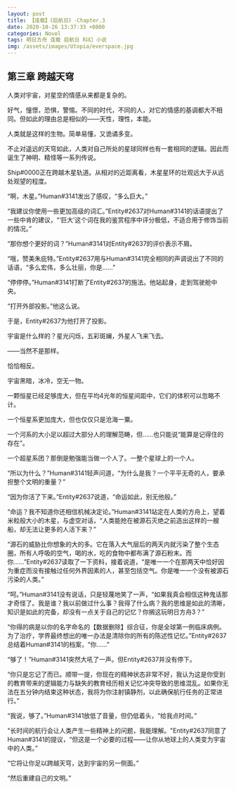 ```yaml
---
layout: post
title: 【连载】《启航日》-Chapter.3
date: 2020-10-26 13:37:33 +0800
categories: Novel
tags: 明日方舟 连载 启航日 科幻 小说
img: /assets/images/Utopia/everspace.jpg
---
```

## 第三章 跨越天穹

人类对宇宙，对星空的情感从来都是复杂的。

好气，憧憬，恐惧，警惕。不同的时代，不同的人，对它的情感的基调都大不相同。但如此的理由总是相似的——天性，理性，本能。

人类就是这样的生物。简单易懂，又诡谲多变。

不止对遥远的天穹如此，人类对自己所处的星球同样也有一套相同的逻辑。因此而诞生了神明、精怪等一系列传说。

Ship#0000正在跨越木星轨道。从相对的近距离看，木星星环的壮观远大于从远处观望的程度。

“啊，木星。”Human#3141发出了感叹，“多么巨大。”

“我建议你使用一些更加高级的词汇。”Entity#2637对Human#3141的话语提出了一些中肯的建议，“‘巨大’这个词在我的鉴赏程序中评分极低，不适合用于修饰当前的情况。”

“那你想个更好的词？”Human#3141对Entity#2637的评价表示不屑。

“哦，赞美朱庇特。”Entity#2637用与Human#3141完全相同的声调说出了不同的话语，“多么宏伟，多么壮丽，你是……”

“停停停。”Human#3141打断了Entity#2637的施法。他站起身，走到驾驶舱中央。

“打开外部投影。”他这么说。

于是，Entity#2637为他打开了投影。

宇宙是什么样的？星光闪烁，五彩斑斓，外星人飞来飞去。

——当然不是那样。

恰恰相反。

宇宙黑暗，冰冷，空无一物。

一颗恒星已经足够庞大，但在平均4光年的恒星间距中，它们的体积可以忽略不计。

一个恒星系更加庞大，但也仅仅只是沧海一粟。

一个河系的大小足以超过大部分人的理解范畴，但……也只能说“能算是记得住的存在”。

一个超星系团？那倒是勉强能当做一个人了。一整个星球上的一个人。

“所以为什么？”Human#3141轻声问道，“为什么是我？一个平平无奇的人，要承担整个文明的重量？”

“因为你活了下来。”Entity#2637说道，“命运如此，别无他般。”

“命运？我不知道你还相信机械决定论。”Human#3141站定在人类的方舟上，望着米粒般大小的木星，与虚空对话，“人类能抢在被源石灭绝之前造出这样的一艘船，却无法让更多的人活下来？”

“源石的威胁比你想象的大的多。它在落入大气层后的两天内就污染了整个生态圈，所有人呼吸的空气，喝的水，吃的食物中都布满了源石粉末。而你……”Entity#2637读取了一下资料，接着说道，“是唯一一个在那两天中恰好因为重症而没有接触过任何外界因素的人，甚至包括空气。你是唯一一个没有被源石污染的人类。”

“呵。”Human#3141没有说话，只是轻蔑地笑了一声，“如果我真会相信这种鬼话那才奇怪了。我是谁？我以前做过什么事？我得了什么病？我的思维是如此的清晰，知识是如此的完备，却没有一点关于自己的记忆？你搁这玩明日方舟3？”

“你得的病是以你的名字命名的【数据删除】综合征，你是全球第一例临床病例。为了治疗，学界最终想出的唯一办法是清除你的所有的陈述性记忆。”Entity#2637总结着Human#3141的档案，“你……”

“够了！”Human#3141突然大吼了一声。但Entity#2637并没有停下。

“你只是忘记了而已。顺带一提，你现在的精神状态非常不好，我认为这是你受到的教育带来的逻辑能力与缺失的教育经历相关记忆冲突导致的思维混乱。如果你无法在五分钟内结束这种状态，我将为你注射镇静剂，以此确保航行任务的正常进行。”

“我说，够了。”Human#3141放低了音量，但仍低着头，“给我点时间。”

"长时间的航行会让人类产生一些精神上的问题，我能理解。"Entity#2637同意了Human#3141的提议，“但这是一个必要的过程——让你从地球上的人类变为宇宙中的人类。”

“它将让你足以跨越天穹，达到宇宙的另一侧面。”

“然后重建自己的文明。”